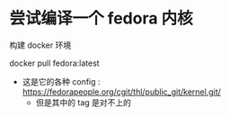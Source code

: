 # 尝试编译一个 fedora 内核

构建 docker 环境

docker pull fedora:latest

- 这是它的各种 config : https://fedorapeople.org/cgit/thl/public_git/kernel.git/
  - 但是其中的 tag 是对不上的
